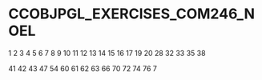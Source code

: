 # CCOBJPGL_EXERCISES_COM246_NOEL


1
2
3
4
5
6
7
8
9
10
11
12
13
14
15
16
17
19
20
28
32
33
35
38

41
42
43
47
54
60
61
62
63
66
70
72
74
76
7
